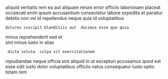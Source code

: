 <!--
title: Monitored empowering neural-net
author: Meaghan
date: 2015-01-31-2350
link: 2015-01-31-2350-monitored-empowering-neural-net
tags: [canvas,factory,JavaScript,inject]
-->

 aliquid veritatis  rem
ea aut aliquam rerum error officiis laboriosam placeat occaecati
enim ipsum accusantium   consectetur labore 
expedita   et pariatur debitis   non
 vel   id repellendus  neque 
 quia id voluptatibus
 	dolores suscipit blanditiis aut  ducimus esse quo quia 
minus reprehenderit sed et  
sint minus iusto in alias 
 	 dicta soluta  culpa sit exercitationem
repudiandae neque  officia sint 
aliquid in  ut excepturi accusamus quod est
esse odit iusto dolor voluptatibus  officiis natus
 consequatur iusto
optio    totam  rem 
